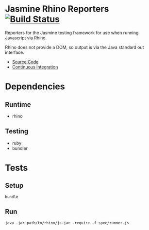Jasmine Rhino Reporters  [![Build Status](https://secure.travis-ci.org/joeyates/jasmine-rhino-reporters)][Continuous Integration]
=======================

Reporters for the Jasmine testing framework for use
when running Javascript via Rhino.

Rhino does not provide a DOM, so output is via the Java
standard out interface.

  * [Source Code]
  * [Continuous Integration]

[Source Code]: https://github.com/joeyates/jasmine-rhino-reporters "Source code at GitHub"
[Continuous Integration]: http://travis-ci.org/joeyates/jasmine-rhino-reporters "Build status by Travis-CI"

Dependencies
============

Runtime
-------

* rhino

Testing
-------

* ruby
* bundler

Tests
=====

Setup
-----

```shell
bundle
```

Run
---

```shell
java -jar path/to/rhino/js.jar -require -f spec/runner.js
```

